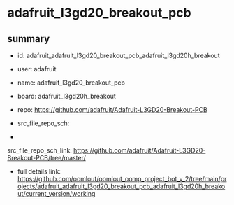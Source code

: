 # adafruit_l3gd20_breakout_pcb
 
## summary 
* id: adafruit_adafruit_l3gd20_breakout_pcb_adafruit_l3gd20h_breakout
* user: adafruit
* name: adafruit_l3gd20_breakout_pcb
* board: adafruit_l3gd20h_breakout
* repo: https://github.com/adafruit/Adafruit-L3GD20-Breakout-PCB



* src_file_repo_sch: 
*
 src_file_repo_sch_link: https://github.com/adafruit/Adafruit-L3GD20-Breakout-PCB/tree/master/
* full details link: https://github.com/oomlout/oomlout_oomp_project_bot_v_2/tree/main/projects/adafruit_adafruit_l3gd20_breakout_pcb_adafruit_l3gd20h_breakout/current_version/working  






